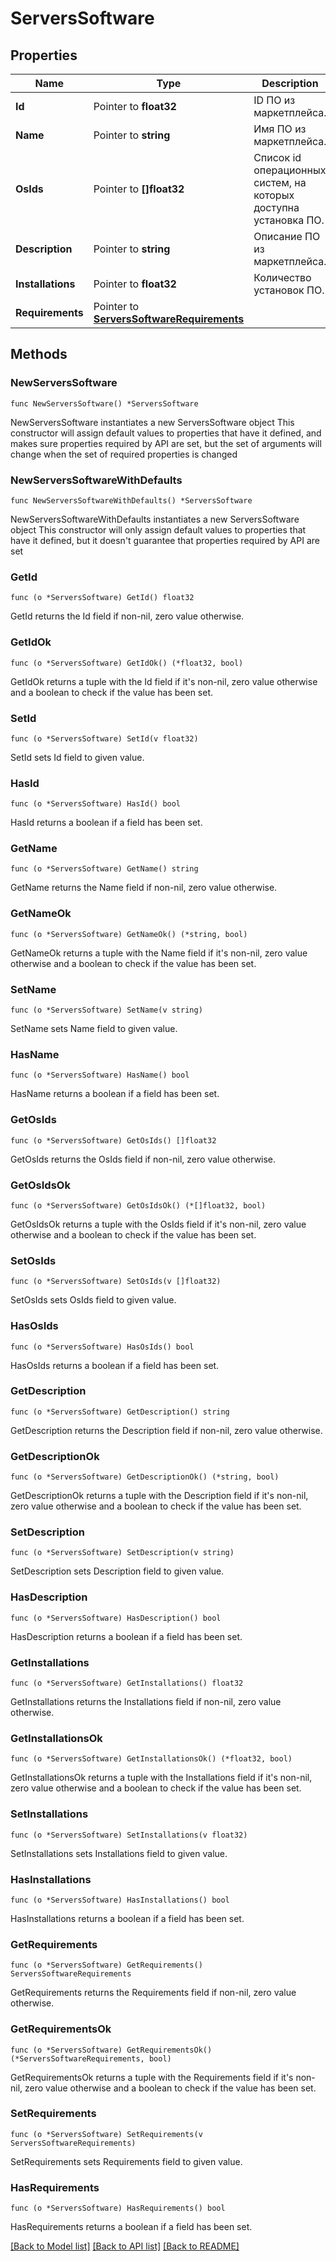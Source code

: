 # ServersSoftware

## Properties

Name | Type | Description | Notes
------------ | ------------- | ------------- | -------------
**Id** | Pointer to **float32** | ID ПО из маркетплейса. | [optional] 
**Name** | Pointer to **string** | Имя ПО из маркетплейса. | [optional] 
**OsIds** | Pointer to **[]float32** | Список id операционных систем, на которых доступна установка ПО. | [optional] 
**Description** | Pointer to **string** | Описание ПО из маркетплейса. | [optional] 
**Installations** | Pointer to **float32** | Количество установок ПО. | [optional] 
**Requirements** | Pointer to [**ServersSoftwareRequirements**](ServersSoftwareRequirements.md) |  | [optional] 

## Methods

### NewServersSoftware

`func NewServersSoftware() *ServersSoftware`

NewServersSoftware instantiates a new ServersSoftware object
This constructor will assign default values to properties that have it defined,
and makes sure properties required by API are set, but the set of arguments
will change when the set of required properties is changed

### NewServersSoftwareWithDefaults

`func NewServersSoftwareWithDefaults() *ServersSoftware`

NewServersSoftwareWithDefaults instantiates a new ServersSoftware object
This constructor will only assign default values to properties that have it defined,
but it doesn't guarantee that properties required by API are set

### GetId

`func (o *ServersSoftware) GetId() float32`

GetId returns the Id field if non-nil, zero value otherwise.

### GetIdOk

`func (o *ServersSoftware) GetIdOk() (*float32, bool)`

GetIdOk returns a tuple with the Id field if it's non-nil, zero value otherwise
and a boolean to check if the value has been set.

### SetId

`func (o *ServersSoftware) SetId(v float32)`

SetId sets Id field to given value.

### HasId

`func (o *ServersSoftware) HasId() bool`

HasId returns a boolean if a field has been set.

### GetName

`func (o *ServersSoftware) GetName() string`

GetName returns the Name field if non-nil, zero value otherwise.

### GetNameOk

`func (o *ServersSoftware) GetNameOk() (*string, bool)`

GetNameOk returns a tuple with the Name field if it's non-nil, zero value otherwise
and a boolean to check if the value has been set.

### SetName

`func (o *ServersSoftware) SetName(v string)`

SetName sets Name field to given value.

### HasName

`func (o *ServersSoftware) HasName() bool`

HasName returns a boolean if a field has been set.

### GetOsIds

`func (o *ServersSoftware) GetOsIds() []float32`

GetOsIds returns the OsIds field if non-nil, zero value otherwise.

### GetOsIdsOk

`func (o *ServersSoftware) GetOsIdsOk() (*[]float32, bool)`

GetOsIdsOk returns a tuple with the OsIds field if it's non-nil, zero value otherwise
and a boolean to check if the value has been set.

### SetOsIds

`func (o *ServersSoftware) SetOsIds(v []float32)`

SetOsIds sets OsIds field to given value.

### HasOsIds

`func (o *ServersSoftware) HasOsIds() bool`

HasOsIds returns a boolean if a field has been set.

### GetDescription

`func (o *ServersSoftware) GetDescription() string`

GetDescription returns the Description field if non-nil, zero value otherwise.

### GetDescriptionOk

`func (o *ServersSoftware) GetDescriptionOk() (*string, bool)`

GetDescriptionOk returns a tuple with the Description field if it's non-nil, zero value otherwise
and a boolean to check if the value has been set.

### SetDescription

`func (o *ServersSoftware) SetDescription(v string)`

SetDescription sets Description field to given value.

### HasDescription

`func (o *ServersSoftware) HasDescription() bool`

HasDescription returns a boolean if a field has been set.

### GetInstallations

`func (o *ServersSoftware) GetInstallations() float32`

GetInstallations returns the Installations field if non-nil, zero value otherwise.

### GetInstallationsOk

`func (o *ServersSoftware) GetInstallationsOk() (*float32, bool)`

GetInstallationsOk returns a tuple with the Installations field if it's non-nil, zero value otherwise
and a boolean to check if the value has been set.

### SetInstallations

`func (o *ServersSoftware) SetInstallations(v float32)`

SetInstallations sets Installations field to given value.

### HasInstallations

`func (o *ServersSoftware) HasInstallations() bool`

HasInstallations returns a boolean if a field has been set.

### GetRequirements

`func (o *ServersSoftware) GetRequirements() ServersSoftwareRequirements`

GetRequirements returns the Requirements field if non-nil, zero value otherwise.

### GetRequirementsOk

`func (o *ServersSoftware) GetRequirementsOk() (*ServersSoftwareRequirements, bool)`

GetRequirementsOk returns a tuple with the Requirements field if it's non-nil, zero value otherwise
and a boolean to check if the value has been set.

### SetRequirements

`func (o *ServersSoftware) SetRequirements(v ServersSoftwareRequirements)`

SetRequirements sets Requirements field to given value.

### HasRequirements

`func (o *ServersSoftware) HasRequirements() bool`

HasRequirements returns a boolean if a field has been set.


[[Back to Model list]](../README.md#documentation-for-models) [[Back to API list]](../README.md#documentation-for-api-endpoints) [[Back to README]](../README.md)


